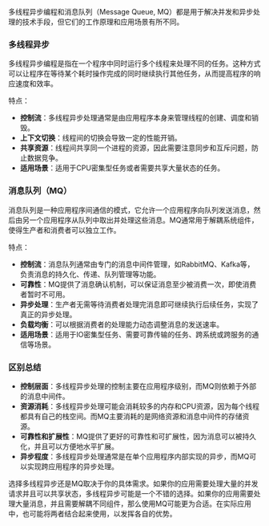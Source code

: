多线程异步编程和消息队列（Message Queue, MQ）都是用于解决并发和异步处理的技术手段，但它们的工作原理和应用场景有所不同。

### 多线程异步

多线程异步编程是指在一个程序中同时运行多个线程来处理不同的任务。这种方式可以让程序在等待某个耗时操作完成的同时继续执行其他任务，从而提高程序的响应速度和效率。

特点：
- **控制流**：多线程异步处理通常是由应用程序本身来管理线程的创建、调度和销毁。
- **上下文切换**：线程间的切换会导致一定的性能开销。
- **共享资源**：线程间共享同一个进程的资源，因此需要注意同步和互斥问题，防止数据竞争。
- **适用场景**：适用于CPU密集型任务或者需要共享大量状态的任务。

### 消息队列（MQ）

消息队列是一种应用程序间通信的模式，它允许一个应用程序向队列发送消息，然后由另一个应用程序从队列中取出并处理这些消息。MQ通常用于解耦系统组件，使得生产者和消费者可以独立工作。

特点：
- **控制流**：消息队列通常由专门的消息中间件管理，如RabbitMQ、Kafka等，负责消息的持久化、传递、队列管理等功能。
- **可靠性**：MQ提供了消息确认机制，可以保证消息至少被消费一次，即使消费者暂时不可用。
- **异步处理**：生产者无需等待消费者处理完消息即可继续执行后续任务，实现了真正的异步处理。
- **负载均衡**：可以根据消费者的处理能力动态调整消息的发送速率。
- **适用场景**：适用于IO密集型任务、需要可靠传输的任务、跨系统或跨服务的通信等场景。

### 区别总结

- **控制层面**：多线程异步处理的控制主要在应用程序级别，而MQ则依赖于外部的消息中间件。
- **资源消耗**：多线程异步处理可能会消耗较多的内存和CPU资源，因为每个线程都具有自己的栈空间。而MQ主要消耗的是网络资源和消息中间件的存储资源。
- **可靠性和扩展性**：MQ提供了更好的可靠性和可扩展性，因为消息可以被持久化，并且可以方便地水平扩展。
- **异步程度**：多线程异步处理通常是在单个应用程序内部实现的异步，而MQ可以实现跨应用程序的异步处理。

选择多线程异步还是MQ取决于你的具体需求。如果你的应用需要处理大量的并发请求并且可以共享状态，多线程异步可能是一个不错的选择。如果你的应用需要处理大量消息，并且需要解耦不同组件，那么使用MQ可能更为合适。在实际应用中，也可能将两者结合起来使用，以发挥各自的优势。